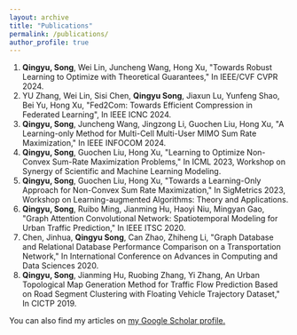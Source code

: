 ```yaml
---
layout: archive
title: "Publications"
permalink: /publications/
author_profile: true
---
```


  1. **Qingyu, Song**, Wei Lin, Juncheng Wang, Hong Xu, "Towards Robust Learning to Optimize with Theoretical Guarantees," In IEEE/CVF CVPR 2024.
  2. YU Zhang, Wei Lin, Sisi Chen, **Qingyu Song**, Jiaxun Lu, Yunfeng Shao, Bei Yu, Hong Xu, "Fed2Com: Towards Efficient Compression in Federated Learning", In IEEE ICNC 2024.
  3. **Qingyu, Song**, Juncheng Wang, Jingzong Li, Guochen Liu, Hong Xu, "A Learning-only Method for Multi-Cell Multi-User MIMO Sum Rate Maximization," In IEEE INFOCOM 2024.
  4. **Qingyu, Song**, Guochen Liu, Hong Xu, "Learning to Optimize Non-Convex Sum-Rate Maximization Problems," In ICML 2023, Workshop on Synergy of Scientific and Machine Learning Modeling.
  5. **Qingyu, Song**, Guochen Liu, Hong Xu, "Towards a Learning-Only Approach for Non-Convex Sum Rate Maximization," In SigMetrics 2023, Workshop on Learning-augmented Algorithms: Theory and Applications.
  6. **Qingyu, Song**, Ruibo Ming, Jianming Hu, Haoyi Niu, Mingyan Gao, "Graph Attention Convolutional Network: Spatiotemporal Modeling for Urban Traffic Prediction," In IEEE ITSC 2020.
  7. Chen, Jinhua, **Qingyu Song**, Can Zhao, Zhiheng Li, "Graph Database and Relational Database Performance Comparison on a Transportation Network," In International Conference on Advances in Computing and Data Sciences 2020.
  8. **Qingyu, Song**, Jianming Hu, Ruobing Zhang, Yi Zhang, An Urban Topological Map Generation Method for Traffic Flow Prediction Based on Road Segment Clustering with Floating Vehicle Trajectory Dataset," In CICTP 2019.

You can also find my articles on <u><a href="{{author.googlescholar}}">my Google Scholar profile</a>.</u>

<!-- {% include base_path %}

{% for post in site.publications reversed %}
  {% include archive-single.html %}
{% endfor %} -->
